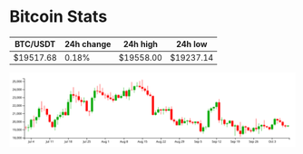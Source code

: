 # Bitcoin Stats

BTC/USDT|24h change|24h high|24h low|
|---|---|---|---|
|$19517.68|0.18%|$19558.00|$19237.14|

<img src="./chart.svg">
